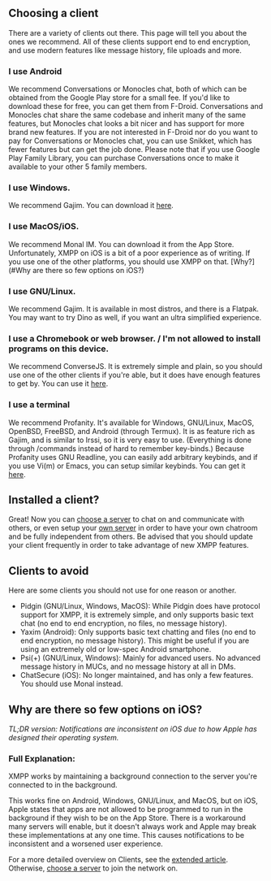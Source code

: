 ## Choosing a client
There are a variety of clients out there. This page will tell you about the ones we recommend. All of these clients support end to end encryption, and use modern features like message history, file uploads and more.

### I use Android
We recommend Conversations or Monocles chat, both of which can be obtained from the Google Play store for a small fee. If you'd like to download these for free, you can get them from F-Droid. Conversations and Monocles chat share the same codebase and inherit many of the same features, but Monocles chat looks a bit nicer and has support for more brand new features.
If you are not interested in F-Droid nor do you want to pay for Conversations or Monocles chat, you can use Snikket, which has fewer features but can get the job done. Please note that if you use Google Play Family Library, you can purchase Conversations once to make it available to your other 5 family members.

### I use Windows.
We recommend Gajim. You can download it [here](https://gajim.org/).

### I use MacOS/iOS.
We recommend Monal IM. You can download it from the App Store. Unfortunately, XMPP on iOS is a bit of a poor experience as of writing. If you use one of the other platforms, you should use XMPP on that. [Why?](#Why are there so few options on iOS?)

### I use GNU/Linux.
We recommend Gajim. It is available in most distros, and there is a Flatpak. You may want to try Dino as well, if you want an ultra simplified experience.

### I use a Chromebook or web browser. / I'm not allowed to install programs on this device.
We recommend ConverseJS. It is extremely simple and plain, so you should use one of the other clients if you're able, but it does have enough features to get by. You can use it  [here](https://chat.conversejs.org/).

### I use a terminal
We recommend Profanity. It's available for Windows, GNU/Linux, MacOS, OpenBSD, FreeBSD, and Android (through Termux). It is as feature rich as Gajim, and is similar to Irssi, so it is very easy to use. (Everything is done through /commands instead of hard to remember key-binds.) Because Profanity uses GNU Readline, you can easily add arbitrary keybinds, and if you use Vi(m) or Emacs, you can setup similar keybinds. You can get it [here](https://profanity-im.github.io/).

## Installed a client?
Great! Now you can [choose a server](Servers.md) to chat on and communicate with others, or even setup your [own server](Make%20your%20own%20server.md) in order to have your own chatroom and be fully independent from others. Be advised that you should update your client frequently in order to take advantage of new XMPP features.

## Clients to avoid
Here are some clients you should not use for one reason or another.

- Pidgin (GNU/Linux, Windows, MacOS): While Pidgin does have protocol support for XMPP, it is extremely simple, and only supports basic text chat (no end to end encryption, no files, no message history).
- Yaxim (Android): Only supports basic text chatting and files (no end to end encryption, no message history). This might be useful if you are using an extremely old or low-spec Android smartphone.
- Psi(+) (GNU/Linux, Windows): Mainly for advanced users. No advanced message history in MUCs, and no message history at all in DMs.
- ChatSecure (iOS): No longer maintained, and has only a few features. You should use Monal instead.

## Why are there so few options on iOS?
*TL;DR version: Notifications are inconsistent on iOS due to how Apple has designed their operating system.*

### Full Explanation:
XMPP works by maintaining a background connection to the server you're connected to in the background.

This works fine on Android, Windows, GNU/Linux, and MacOS, but on iOS, Apple states that apps are not allowed to be programmed to run in the background if they wish to be on the App Store. There is a workaround many servers will enable, but it doesn't always work and Apple may break these implementations at any one time. This causes notifications to be inconsistent and a worsened user experience.

For a more detailed overview on Clients, see the [extended article](/More%20about%20clients). Otherwise, [choose a server](Servers.md) to join the network on.